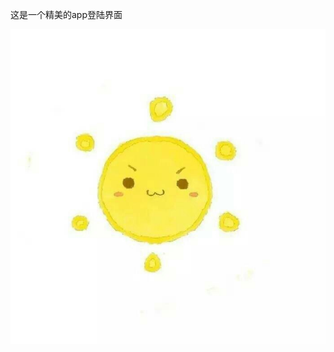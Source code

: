 这是一个精美的app登陆界面

![image](https://github.com/Ldi123/Text_play/blob/master/app/src/main/res/drawable/head.jpg)

